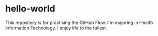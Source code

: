 # hello-world
This repository is for practising the GitHub Flow.
I'm majoring in Health Information Technology. I enjoy life to the fullest.
